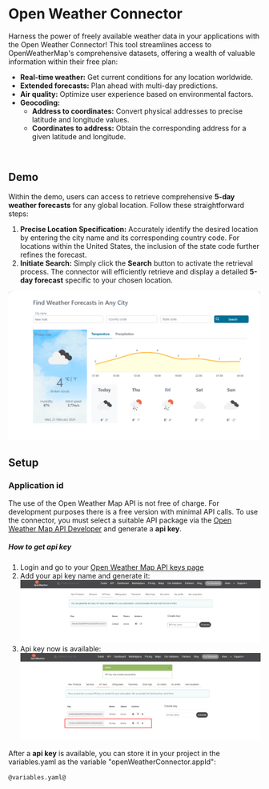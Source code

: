 # Open Weather Connector

Harness the power of freely available weather data in your applications with the Open Weather Connector! This tool streamlines access to OpenWeatherMap's comprehensive datasets, offering a wealth of valuable information within their free plan:

* **Real-time weather:** Get current conditions for any location worldwide.
* **Extended forecasts:** Plan ahead with multi-day predictions.
* **Air quality:** Optimize user experience based on environmental factors.
* **Geocoding:**
	* **Address to coordinates:** Convert physical addresses to precise latitude and longitude values.
	* **Coordinates to address:** Obtain the corresponding address for a given latitude and longitude.

<br>

## Demo

Within the demo, users can access to retrieve comprehensive **5-day weather forecasts** for any global location. Follow these straightforward steps:

1. **Precise Location Specification:** Accurately identify the desired location by entering the city name and its corresponding country code. For locations within the United States, the inclusion of the state code further refines the forecast.
2. **Initiate Search:** Simply click the **Search** button to activate the retrieval process. The connector will efficiently retrieve and display a detailed **5-day forecast** specific to your chosen location.

![Demo](images/forecast-weather-demo.png)

## Setup

### Application id
The use of the Open Weather Map API is not free of charge. For development purposes there is a free version with minimal API calls. To use the connector, you must select a suitable API package via the [Open Weather Map API Developer](https://openweathermap.org/api) and generate a **api key**.

##### How to get api key
1. Login and go to your [Open Weather Map API keys page](https://home.openweathermap.org/api_keys)
2. Add your api key name and generate it:
![Register key](images/register-api-key.png)
3. Api key now is available:
![Register key](images/register-successful.png)

After a **api key** is available, you can store it in your project in the variables.yaml as the variable "openWeatherConnector.appId":

```
@variables.yaml@ 
```
<br>
